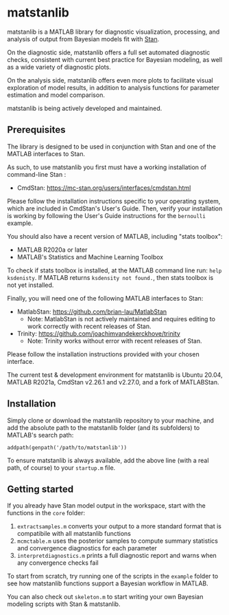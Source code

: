 # matstanlib
matstanlib is a MATLAB library for diagnostic visualization, processing, and analysis of output from Bayesian models fit with [Stan](https://mc-stan.org/).  

On the diagnostic side, matstanlib offers a full set automated diagnostic checks, consistent with current best practice for Bayesian modeling, as well as a wide variety of diagnostic plots.  

On the analysis side, matstanlib offers even more plots to facilitate visual exploration of model results, in addition to analysis functions for parameter estimation and model comparison.  

matstanlib is being actively developed and maintained.

## Prerequisites
The library is designed to be used in conjunction with Stan and one of the MATLAB interfaces to Stan.  

As such, to use matstanlib you first must have a working installation of command-line Stan :
* CmdStan: https://mc-stan.org/users/interfaces/cmdstan.html

Please follow the installation instructions specific to your operating system, which are included in CmdStan's User's Guide.  Then, verify your installation is working by following the User's Guide instructions for the `bernoulli` example.  

You should also have a recent version of MATLAB, including "stats toolbox":
* MATLAB R2020a or later
* MATLAB's Statistics and Machine Learning Toolbox

To check if stats toolbox is installed, at the MATLAB command line run: `help ksdenisty`.  If MATLAB returns `ksdensity not found.`, then stats toolbox is not yet installed. 

Finally, you will need one of the following MATLAB interfaces to Stan:
* MatlabStan: https://github.com/brian-lau/MatlabStan 
    * Note: MatlabStan is not actively maintained and requires editing to work correctly with recent releases of Stan.  
* Trinity: https://github.com/joachimvandekerckhove/trinity
    * Note: Trinity works without error with recent releases of Stan.  

Please follow the installation instructions provided with your chosen interface. 

The current test & development environment for matstanlib is Ubuntu 20.04, MATLAB R2021a, CmdStan v2.26.1 and v2.27.0, and a fork of MATLABStan.  


## Installation
Simply clone or download the matstanlib repository to your machine, and add the absolute path to the matstanlib folder (and its subfolders) to MATLAB's search path:
```
addpath(genpath('/path/to/matstanlib'))
```
To ensure matstanlib is always available, add the above line (with a real path, of course) to your `startup.m` file. 


## Getting started
If you already have Stan model output in the workspace, start with the functions in the `core` folder:
1. `extractsamples.m` converts your output to a more standard format that is compatibile with all matstanlib functions
2. `mcmctable.m` uses the posterior samples to compute summary statistics and convergence diagnostics for each parameter
3. `interpretdiagnostics.m` prints a full diagnostic report and warns when any convergence checks fail

To start from scratch, try running one of the scripts in the `example` folder to see how matstanlib functions support a Bayesian workflow in MATLAB.  

You can also check out `skeleton.m` to start writing your own Bayesian modeling scripts with Stan & matstanlib.  
